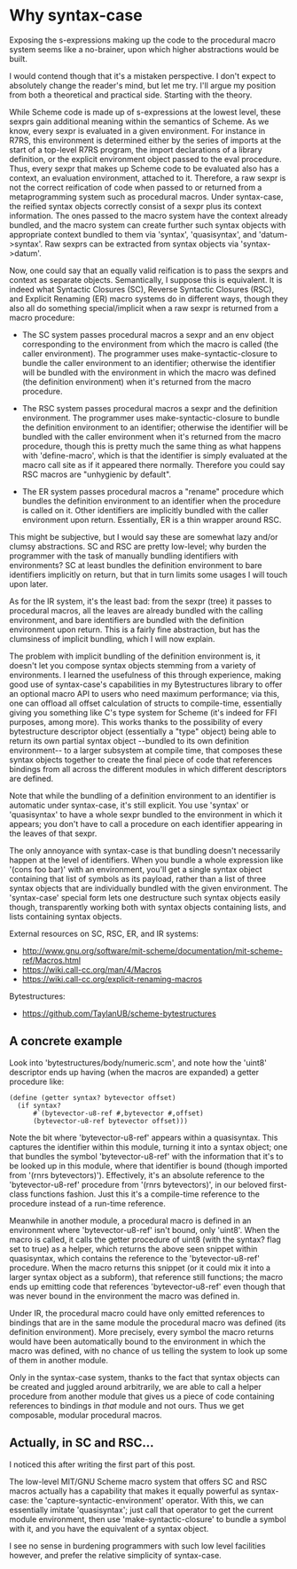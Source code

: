 Why syntax-case
===============

Exposing the s-expressions making up the code to the procedural macro
system seems like a no-brainer, upon which higher abstractions would
be built.

I would contend though that it's a mistaken perspective.  I don't
expect to absolutely change the reader's mind, but let me try. I'll
argue my position from both a theoretical and practical side.
Starting with the theory.

While Scheme code is made up of s-expressions at the lowest level,
these sexprs gain additional meaning within the semantics of Scheme.
As we know, every sexpr is evaluated in a given environment.  For
instance in R7RS, this environment is determined either by the series
of imports at the start of a top-level R7RS program, the import
declarations of a library definition, or the explicit environment
object passed to the eval procedure.  Thus, every sexpr that makes up
Scheme code to be evaluated also has a context, an evaluation
environment, attached to it.  Therefore, a raw sexpr is not the
correct reification of code when passed to or returned from a
metaprogramming system such as procedural macros.  Under syntax-case,
the reified syntax objects correctly consist of a sexpr plus its
context information.  The ones passed to the macro system have the
context already bundled, and the macro system can create further such
syntax objects with appropriate context bundled to them via 'syntax',
'quasisyntax', and 'datum->syntax'.  Raw sexprs can be extracted from
syntax objects via 'syntax->datum'.

Now, one could say that an equally valid reification is to pass the
sexprs and context as separate objects.  Semantically, I suppose this
is equivalent.  It is indeed what Syntactic Closures (SC), Reverse
Syntactic Closures (RSC), and Explicit Renaming (ER) macro systems do
in different ways, though they also all do something special/implicit
when a raw sexpr is returned from a macro procedure:

- The SC system passes procedural macros a sexpr and an env object
  corresponding to the environment from which the macro is called (the
  caller environment).  The programmer uses make-syntactic-closure to
  bundle the caller environment to an identifier; otherwise the
  identifier will be bundled with the environment in which the macro
  was defined (the definition environment) when it's returned from the
  macro procedure.

- The RSC system passes procedural macros a sexpr and the definition
  environment.  The programmer uses make-syntactic-closure to bundle
  the definition environment to an identifier; otherwise the
  identifier will be bundled with the caller environment when it's
  returned from the macro procedure, though this is pretty much the
  same thing as what happens with 'define-macro', which is that the
  identifier is simply evaluated at the macro call site as if it
  appeared there normally.  Therefore you could say RSC macros are
  "unhygienic by default".

- The ER system passes procedural macros a "rename" procedure which
  bundles the definition environment to an identifier when the
  procedure is called on it.  Other identifiers are implicitly bundled
  with the caller environment upon return.  Essentially, ER is a thin
  wrapper around RSC.

This might be subjective, but I would say these are somewhat lazy
and/or clumsy abstractions.  SC and RSC are pretty low-level; why
burden the programmer with the task of manually bundling identifiers
with environments?  SC at least bundles the definition environment to
bare identifiers implicitly on return, but that in turn limits some
usages I will touch upon later.

As for the IR system, it's the least bad: from the sexpr (tree) it
passes to procedural macros, all the leaves are already bundled with
the calling environment, and bare identifiers are bundled with the
definition environment upon return.  This is a fairly fine
abstraction, but has the clumsiness of implicit bundling, which I will
now explain.

The problem with implicit bundling of the definition environment is,
it doesn't let you compose syntax objects stemming from a variety of
environments.  I learned the usefulness of this through experience,
making good use of syntax-case's capabilities in my Bytestructures
library to offer an optional macro API to users who need maximum
performance; via this, one can offload all offset calculation of
structs to compile-time, essentially giving you something like C's
type system for Scheme (it's indeed for FFI purposes, among more).
This works thanks to the possibility of every bytestructure descriptor
object (essentially a "type" object) being able to return its own
partial syntax object --bundled to its own definition environment-- to
a larger subsystem at compile time, that composes these syntax objects
together to create the final piece of code that references bindings
from all across the different modules in which different descriptors
are defined.

Note that while the bundling of a definition environment to an
identifier is automatic under syntax-case, it's still explicit.  You
use 'syntax' or 'quasisyntax' to have a whole sexpr bundled to the
environment in which it appears; you don't have to call a procedure on
each identifier appearing in the leaves of that sexpr.

The only annoyance with syntax-case is that bundling doesn't
necessarily happen at the level of identifiers.  When you bundle a
whole expression like '(cons foo bar)' with an environment, you'll get
a single syntax object containing that list of symbols as its payload,
rather than a list of three syntax objects that are individually
bundled with the given environment.  The 'syntax-case' special form
lets one destructure such syntax objects easily though, transparently
working both with syntax objects containing lists, and lists
containing syntax objects.

External resources on SC, RSC, ER, and IR systems:
- http://www.gnu.org/software/mit-scheme/documentation/mit-scheme-ref/Macros.html
- https://wiki.call-cc.org/man/4/Macros
- https://wiki.call-cc.org/explicit-renaming-macros

Bytestructures:
- https://github.com/TaylanUB/scheme-bytestructures


A concrete example
------------------

Look into 'bytestructures/body/numeric.scm', and note how the 'uint8'
descriptor ends up having (when the macros are expanded) a getter
procedure like:

    (define (getter syntax? bytevector offset)
      (if syntax?
          #`(bytevector-u8-ref #,bytevector #,offset)
          (bytevector-u8-ref bytevector offset)))

Note the bit where 'bytevector-u8-ref' appears within a quasisyntax.
This captures the identifier within this module, turning it into a
syntax object; one that bundles the symbol 'bytevector-u8-ref' with
the information that it's to be looked up in this module, where that
identifier is bound (though imported from '(rnrs bytevectors)').
Effectively, it's an absolute reference to the 'bytevector-u8-ref'
procedure from '(rnrs bytevectors)', in our beloved first-class
functions fashion.  Just this it's a compile-time reference to the
procedure instead of a run-time reference.

Meanwhile in another module, a procedural macro is defined in an
environment where 'bytevector-u8-ref' isn't bound, only 'uint8'.  When
the macro is called, it calls the getter procedure of uint8 (with the
syntax? flag set to true) as a helper, which returns the above seen
snippet within quasisyntax, which contains the reference to the
'bytevector-u8-ref' procedure.  When the macro returns this snippet
(or it could mix it into a larger syntax object as a subform), that
reference still functions; the macro ends up emitting code that
references 'bytevector-u8-ref' even though that was never bound in the
environment the macro was defined in.

Under IR, the procedural macro could have only emitted references to
bindings that are in the same module the procedural macro was defined
(its definition environment).  More precisely, every symbol the macro
returns would have been automatically bound to the environment in
which the macro was defined, with no chance of us telling the system
to look up some of them in another module.

Only in the syntax-case system, thanks to the fact that syntax objects
can be created and juggled around arbitrarily, we are able to call a
helper procedure from another module that gives us a piece of code
containing references to bindings in *that* module and not ours.  Thus
we get composable, modular procedural macros.


Actually, in SC and RSC...
--------------------------

I noticed this after writing the first part of this post.

The low-level MIT/GNU Scheme macro system that offers SC and RSC
macros actually has a capability that makes it equally powerful as
syntax-case: the 'capture-syntactic-environment' operator.  With this,
we can essentially imitate 'quasisyntax'; just call that operator to
get the current module environment, then use 'make-syntactic-closure'
to bundle a symbol with it, and you have the equivalent of a syntax
object.

I see no sense in burdening programmers with such low level facilities
however, and prefer the relative simplicity of syntax-case.
